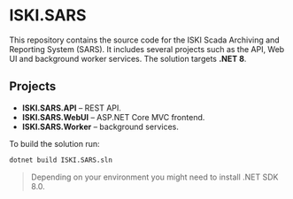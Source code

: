 # ISKI.SARS

This repository contains the source code for the ISKI Scada Archiving and Reporting System (SARS). It includes several projects such as the API, Web UI and background worker services. The solution targets **.NET 8**.

## Projects
- **ISKI.SARS.API** – REST API.
- **ISKI.SARS.WebUI** – ASP.NET Core MVC frontend.
- **ISKI.SARS.Worker** – background services.

To build the solution run:

```bash
dotnet build ISKI.SARS.sln
```

> Depending on your environment you might need to install .NET SDK 8.0.
